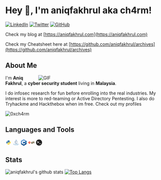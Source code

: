 # Hey 👋, I'm aniqfakhrul aka ch4rm!

<a href="https://www.linkedin.com/in/aniqfakhrul" target="_blank"><img src="https://img.shields.io/badge/LinkedIn-%230077B5.svg?&style=flat-square&logo=linkedin&logoColor=white" alt="LinkedIn"></a>
<a href="https://twitter.com/aniqfakhrul" target="_blank"><img src="https://img.shields.io/badge/-Twitter-1ca0f1?style=flat-square&labelColor=1ca0f1&logo=twitter&logoColor=white" alt="Twitter"></a>
<a href="https://github.com/aniqfakhrul/" target="_blank"><img src="https://img.shields.io/badge/-GitHub-181717?style=flat-square&logo=github" alt="GitHub"></a>

Check my blog at [https://aniqfakhrul.com](https://aniqfakhrul.com)

Check my Cheatsheet here at [https://github.com/aniqfakhrul/archives](https://github.com/aniqfakhrul/archives)

## About Me

<img align="right" width=400 alt="GIF" src="https://media.discordapp.net/attachments/710377054398447636/838654139323777024/create-an-animated-gif-pixelstyle-chibi-avatar.gif" />

I'm **Aniq Fakhrul**, a **cyber security student** living in **Malaysia**. 

I do infosec research for fun before enrolling into the real industries. My interest is more to red-teaming or Active Directory Pentesting. I also do Tryhackme and Hackthebox when im free. Check out my profiles

<break>
 
![0xch4rm](https://www.hackthebox.eu/badge/image/230714)

## Languages and Tools

<code><img height="20" src="https://raw.githubusercontent.com/github/explore/80688e429a7d4ef2fca1e82350fe8e3517d3494d/topics/python/python.png"></code>
<code><img height="20" src="https://raw.githubusercontent.com/github/explore/80688e429a7d4ef2fca1e82350fe8e3517d3494d/topics/c/c.png"></code>
<code><img height="20" src="https://raw.githubusercontent.com/github/explore/80688e429a7d4ef2fca1e82350fe8e3517d3494d/topics/cpp/cpp.png"></code>
<code><img height="20" src="https://raw.githubusercontent.com/github/explore/80688e429a7d4ef2fca1e82350fe8e3517d3494d/topics/git/git.png"></code>
<code><img height="20" src="https://raw.githubusercontent.com/github/explore/80688e429a7d4ef2fca1e82350fe8e3517d3494d/topics/terminal/terminal.png"></code>

## Stats

![aniqfakhrul's github stats](https://github-readme-stats.vercel.app/api?username=aniqfakhrul&show_icons=true&hide_border=false&theme=tokyonight&count_private=true&hide_title=false)
[![Top Langs](https://github-readme-stats.vercel.app/api/top-langs/?username=aniqfakhrul&hide=html&theme=tokyonight&layout=compact)](https://github.com/anuraghazra/github-readme-stats)
